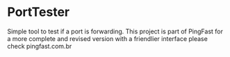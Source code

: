 # PortTester
Simple tool to test if a port is forwarding. This project is part of PingFast for a more complete and revised version with a friendlier interface please check pingfast.com.br
